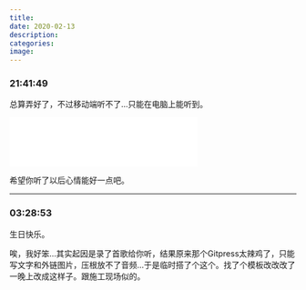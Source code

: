 ```yaml
---
title: 
date: 2020-02-13
description: 
categories:
image:
---
```

### 21:41:49
总算弄好了，不过移动端听不了...只能在电脑上能听到。

<!-- more -->
<iframe frameborder="no" border="0" marginwidth="0" marginheight="0" width=330 height=86 src="//music.163.com/outchain/player?type=3&id=2065431898&auto=1&height=66"></iframe>


希望你听了以后心情能好一点吧。

---

### 03:28:53
生日快乐。

唉，我好笨...其实起因是录了首歌给你听，结果原来那个Gitpress太辣鸡了，只能写文字和外链图片，压根放不了音频...于是临时搭了个这个。找了个模板改改改了一晚上改成这样子。跟施工现场似的。

